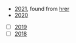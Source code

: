 
 - [2021](https://2021.acmmm.org/main-track-list), found from [hrer](https://2021.acmmm.org/)
 - [2020](https://2020.acmmm.org/main-track-list.html)
 - [ ] [2019](https://2019.acmmm.org/accepted-papers/index.html)
 - [ ] [2018](https://2018.acmmmsys.org/program/accepted-papers/)